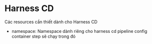 # Harness CD

Các resources cần thiết dành cho Harness CD

- namespace: Namespace dành riêng cho harness cd pipeline config container step sẽ chạy trong đó
